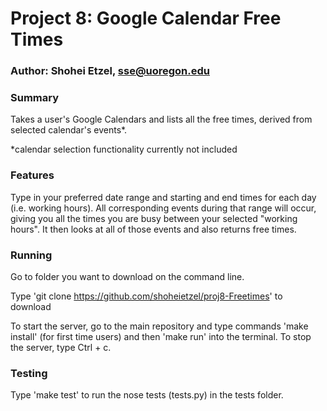 # Project 8: Google Calendar Free Times #
### Author: Shohei Etzel, sse@uoregon.edu ###

### Summary ###
Takes a user's Google Calendars and lists all the free times, derived from selected calendar's events*.

*calendar selection functionality currently not included

### Features ###
Type in your preferred date range and starting and end times for each day (i.e. working hours). All corresponding events during that range will occur, giving you all the times you are busy between your selected "working hours". It then looks at all of those events and also returns free times.

### Running ###
Go to folder you want to download on the command line.

Type 'git clone https://github.com/shoheietzel/proj8-Freetimes' to download

To start the server, go to the main repository and type commands 'make install' (for first time users) and then 'make run' into the terminal. To stop the server, type Ctrl + c.

### Testing ###
Type 'make test' to run the nose tests (tests.py) in the tests folder.
